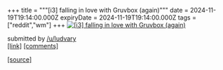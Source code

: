 +++
title = """[i3] falling in love with Gruvbox (again)"""
date = 2024-11-19T19:14:00.000Z
expiryDate = 2024-11-19T19:14:00.000Z
tags = ["reddit","wm"]
+++
[![[i3] falling in love with Gruvbox (again)](https://external-preview.redd.it/bGRzczRjZ3RxdzFlMQWioexH-4N8wcMIPv5OxvWl0tafgZuqAiF4NkvigKdu.png?width=640&crop=smart&auto=webp&s=706708086b661f032d3a0da64da8720fc013089a "[i3] falling in love with Gruvbox (again)")](https://www.reddit.com/r/unixporn/comments/1gv5aq1/i3_falling_in_love_with_gruvbox_again/)

submitted by [/u/ludvary](https://www.reddit.com/user/ludvary)  
[\[link\]](https://v.redd.it/5jo40cgtqw1e1) [\[comments\]](https://www.reddit.com/r/unixporn/comments/1gv5aq1/i3_falling_in_love_with_gruvbox_again/)

[[source]](https://www.reddit.com/r/unixporn/comments/1gv5aq1/i3_falling_in_love_with_gruvbox_again/)
